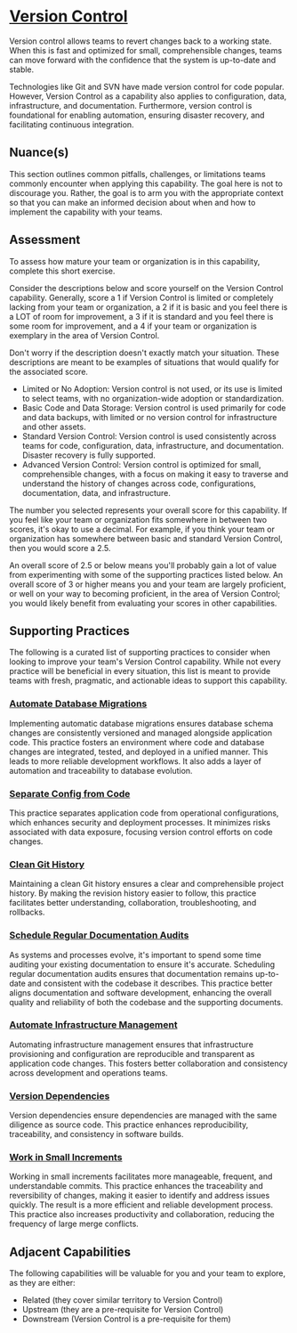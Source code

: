 # [Version Control](https://dora.dev/devops-capabilities/technical/version-control/)

Version control allows teams to revert changes back to a working state. When this is fast and optimized for small, comprehensible changes, teams can move forward with the confidence that the system is up-to-date and stable. 

Technologies like Git and SVN have made version control for code popular. However, Version Control as a capability also applies to configuration, data, infrastructure, and documentation. Furthermore, version control is foundational for enabling automation, ensuring disaster recovery, and facilitating continuous integration.


## Nuance(s)
This section outlines common pitfalls, challenges, or limitations teams commonly encounter when applying this capability. The goal here is not to discourage you. Rather, the goal is to arm you with the appropriate context so that you can make an informed decision about when and how to implement the capability with your teams.


## Assessment
To assess how mature your team or organization is in this capability, complete this short exercise.

Consider the descriptions below and score yourself on the Version Control capability. Generally, score a 1 if Version Control is limited or completely lacking from your team or organization, a 2 if it is basic and you feel there is a LOT of room for improvement, a 3 if it is standard and you feel there is some room for improvement, and a 4 if your team or organization is exemplary in the area of Version Control.

Don't worry if the description doesn't exactly match your situation. These descriptions are meant to be examples of situations that would qualify for the associated score.

* Limited or No Adoption: Version control is not used, or its use is limited to select teams, with no organization-wide adoption or standardization.
* Basic Code and Data Storage: Version control is used primarily for code and data backups, with limited or no version control for infrastructure and other assets.
* Standard Version Control: Version control is used consistently across teams for code, configuration, data, infrastructure, and documentation. Disaster recovery is fully supported.
* Advanced Version Control: Version control is optimized for small, comprehensible changes, with a focus on making it easy to traverse and understand the history of changes across code, configurations, documentation, data, and infrastructure.

The number you selected represents your overall score for this capability. If you feel like your team or organization fits somewhere in between two scores, it's okay to use a decimal. For example, if you think your team or organization has somewhere between basic and standard Version Control, then you would score a 2.5.

An overall score of 2.5 or below means you'll probably gain a lot of value from experimenting with some of the supporting practices listed below. An overall score of 3 or higher means you and your team are largely proficient, or well on your way to becoming proficient, in the area of Version Control; you would likely benefit from evaluating your scores in other capabilities.


## Supporting Practices
The following is a curated list of supporting practices to consider when looking to improve your team's Version Control capability. While not every practice will be beneficial in every situation, this list is meant to provide teams with fresh, pragmatic, and actionable ideas to support this capability.

### [Automate Database Migrations](/practices/automate-database-migrations.md)
Implementing automatic database migrations ensures database schema changes are consistently versioned and managed alongside application code. This practice fosters an environment where code and database changes are integrated, tested, and deployed in a unified manner. This leads to more reliable development workflows. It also adds a layer of automation and traceability to database evolution.

### [Separate Config from Code](/practices/separate-config-from-code.md)
This practice separates application code from operational configurations, which enhances security and deployment processes. It minimizes risks associated with data exposure, focusing version control efforts on code changes. 

### [Clean Git History](/practices/clean-git-history.md)
Maintaining a clean Git history ensures a clear and comprehensible project history. By making the revision history easier to follow, this practice facilitates better understanding, collaboration, troubleshooting, and rollbacks.

### [Schedule Regular Documentation Audits](/practices/schedule-regular-documentation-audits.md)
As systems and processes evolve, it's important to spend some time auditing your existing documentation to ensure it's accurate. Scheduling regular documentation audits ensures that documentation remains up-to-date and consistent with the codebase it describes. This practice better aligns documentation and software development, enhancing the overall quality and reliability of both the codebase and the supporting documents.

### [Automate Infrastructure Management](/practices/automate-infrastructure-management.md)
Automating infrastructure management ensures that infrastructure provisioning and configuration are reproducible and transparent as application code changes. This fosters better collaboration and consistency across development and operations teams.

### [Version Dependencies](/practices/version-dependencies.md)
Version dependencies ensure dependencies are managed with the same diligence as source code. This practice enhances reproducibility, traceability, and consistency in software builds.

### [Work in Small Increments](/practices/work-in-small-increments.md)
Working in small increments facilitates more manageable, frequent, and understandable commits.
This practice enhances the traceability and reversibility of changes, making it easier to identify and address issues quickly. The result is a more efficient and reliable development process.
This practice also increases productivity and collaboration, reducing the frequency of large merge conflicts.


## Adjacent Capabilities
The following capabilities will be valuable for you and your team to explore, as they are either:

- Related (they cover similar territory to Version Control)
- Upstream (they are a pre-requisite for Version Control)
- Downstream (Version Control is a pre-requisite for them)
